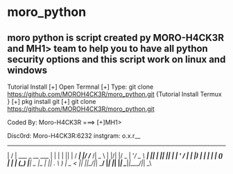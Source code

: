 # moro_python
moro python is script created py MORO-H4CK3R and MH1> team to help you to have all python security options and this script work on linux and windows
----------------------------------------------------------------------------------------------------------------
Tutorial Install
[+] Open Termnal 
[+] Type: git clone https://github.com/MOROH4CK3R/moro_python.git
{Tutorial Install Termux }
[+] pkg install git
[+] git clone https://github.com/MOROH4CK3R/moro_python.git

Coded By: Moro-H4CK3R ===> [+]MH1>

Disc0rd: Moro-H4CK3R:6232
instgram: o.x.r__

 __  __                       _   _ _  _    ____ _  _______ ____  
|  \/  | ___  _ __ ___       | | | | || |  / ___| |/ /___ /|  _ \ 
| |\/| |/ _ \| '__/ _ \ _____| |_| | || |_| |   | ' /  |_ \| |_) |
| |  | | (_) | | | (_) |_____|  _  |__   _| |___| . \ ___) |  _ < 
|_|  |_|\___/|_|  \___/      |_| |_|  |_|  \____|_|\_\____/|_| \_\
                                                                  
